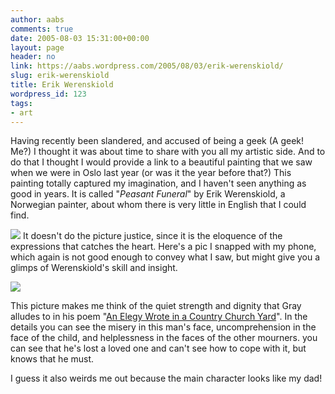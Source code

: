 ```yaml
---
author: aabs
comments: true
date: 2005-08-03 15:31:00+00:00
layout: page
header: no
link: https://aabs.wordpress.com/2005/08/03/erik-werenskiold/
slug: erik-werenskiold
title: Erik Werenskiold
wordpress_id: 123
tags:
- art
---
```


Having recently been slandered, and accused of being a geek (A geek! Me?) I thought it was about time to share with you all my artistic side. And to do that I thought I would provide a link to a beautiful painting that we saw when we were in Oslo last year (or was it the year before that?) This painting totally captured my imagination, and I haven't seen anything as good in years. It is called "_Peasant Funeral_" by Erik Werenskiold, a Norwegian painter, about whom there is very little in English that I could find.

[![](http://stud.hsh.no/lu/norsk/vidsteen/landskap/landskap_folder/bilete/bondebegravelse1.jpg)](http://stud.hsh.no/lu/norsk/vidsteen/landskap/landskap_folder/bilete/bondebegravelse1.jpg)
It doesn't do the picture justice, since it is the eloquence of the expressions that catches the heart. Here's a pic I snapped with my phone, which again is not good enough to convey what I saw, but might give you a glimps of Werenskiold's skill and insight.

[![](http://photos1.blogger.com/blogger/6860/929/320/peasant%20funeral%20detail.jpg)](http://photos1.blogger.com/blogger/6860/929/1600/peasant%20funeral%20detail.jpg)

This picture makes me think of the quiet strength and dignity that Gray alludes to in his poem "[An Elegy Wrote in a Country Church Yard](http://www.gutenberg.org/etext/15409)". In the details you can see the misery in this man's face, uncomprehension in the face of the child, and helplessness in the faces of the other mourners. you can see that he's lost a loved one and can't see how to cope with it, but knows that he must.

I guess it also weirds me out because the main character looks like my dad!
